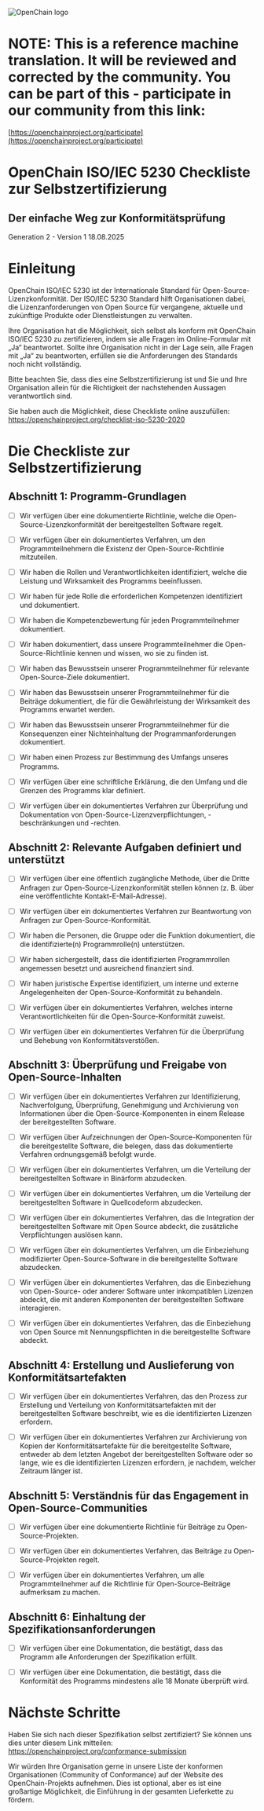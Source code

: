 ![](./media/image1.png "OpenChain logo")

# NOTE: This is a reference machine translation. It will be reviewed and corrected by the community. You can be part of this - participate in our community from this link:
[https://openchainproject.org/participate](https://openchainproject.org/participate)

# OpenChain ISO/IEC 5230 Checkliste zur Selbstzertifizierung
## Der einfache Weg zur Konformitätsprüfung

Generation 2 - Version 1
18.08.2025

# Einleitung

OpenChain ISO/IEC 5230 ist der Internationale Standard für Open-Source-Lizenzkonformität. Der ISO/IEC 5230 Standard hilft Organisationen dabei, die Lizenzanforderungen von Open Source für vergangene, aktuelle und zukünftige Produkte oder Dienstleistungen zu verwalten.

Ihre Organisation hat die Möglichkeit, sich selbst als konform mit OpenChain ISO/IEC 5230 zu zertifizieren, indem sie alle Fragen im Online-Formular mit „Ja“ beantwortet. Sollte ihre Organisation nicht in der Lage sein, alle Fragen mit „Ja“ zu beantworten, erfüllen sie die Anforderungen des Standards noch nicht vollständig.

Bitte beachten Sie, dass dies eine Selbstzertifizierung ist und Sie und Ihre Organisation allein für die Richtigkeit der nachstehenden Aussagen verantwortlich sind.

Sie haben auch die Möglichkeit, diese Checkliste online auszufüllen:
https://openchainproject.org/checklist-iso-5230-2020

# Die Checkliste zur Selbstzertifizierung

## Abschnitt 1: Programm-Grundlagen

- [ ] Wir verfügen über eine dokumentierte Richtlinie, welche die Open-Source-Lizenzkonformität der bereitgestellten Software regelt.

- [ ] Wir verfügen über ein dokumentiertes Verfahren, um den Programmteilnehmern die Existenz der Open-Source-Richtlinie mitzuteilen.

- [ ] Wir haben die Rollen und Verantwortlichkeiten identifiziert, welche die Leistung und Wirksamkeit des Programms beeinflussen.

- [ ] Wir haben für jede Rolle die erforderlichen Kompetenzen identifiziert und dokumentiert.

- [ ] Wir haben die Kompetenzbewertung für jeden Programmteilnehmer dokumentiert.

- [ ] Wir haben dokumentiert, dass unsere Programmteilnehmer die Open-Source-Richtlinie kennen und wissen, wo sie zu finden ist.

- [ ] Wir haben das Bewusstsein unserer Programmteilnehmer für relevante Open-Source-Ziele dokumentiert.

- [ ] Wir haben das Bewusstsein unserer Programmteilnehmer für die Beiträge dokumentiert, die für die Gewährleistung der Wirksamkeit des Programms erwartet werden.

- [ ] Wir haben das Bewusstsein unserer Programmteilnehmer für die Konsequenzen einer Nichteinhaltung der Programmanforderungen dokumentiert.

- [ ] Wir haben einen Prozess zur Bestimmung des Umfangs unseres Programms.

- [ ] Wir verfügen über eine schriftliche Erklärung, die den Umfang und die Grenzen des Programms klar definiert.

- [ ] Wir verfügen über ein dokumentiertes Verfahren zur Überprüfung und Dokumentation von Open-Source-Lizenzverpflichtungen, -beschränkungen und -rechten.

## Abschnitt 2: Relevante Aufgaben definiert und unterstützt

- [ ] Wir verfügen über eine öffentlich zugängliche Methode, über die Dritte Anfragen zur Open-Source-Lizenzkonformität stellen können (z. B. über eine veröffentlichte Kontakt-E-Mail-Adresse).

- [ ] Wir verfügen über ein dokumentiertes Verfahren zur Beantwortung von Anfragen zur Open-Source-Konformität.

- [ ] Wir haben die Personen, die Gruppe oder die Funktion dokumentiert, die die identifizierte(n) Programmrolle(n) unterstützen.

- [ ] Wir haben sichergestellt, dass die identifizierten Programmrollen angemessen besetzt und ausreichend finanziert sind.

- [ ] Wir haben juristische Expertise identifiziert, um interne und externe Angelegenheiten der Open-Source-Konformität zu behandeln.

- [ ] Wir verfügen über ein dokumentiertes Verfahren, welches interne Verantwortlichkeiten für die Open-Source-Konformität zuweist.

- [ ] Wir verfügen über ein dokumentiertes Verfahren für die Überprüfung und Behebung von Konformitätsverstößen.

## Abschnitt 3: Überprüfung und Freigabe von Open-Source-Inhalten

- [ ] Wir verfügen über ein dokumentiertes Verfahren zur Identifizierung, Nachverfolgung, Überprüfung, Genehmigung und Archivierung von Informationen über die Open-Source-Komponenten in einem Release der bereitgestellten Software.

- [ ] Wir verfügen über Aufzeichnungen der Open-Source-Komponenten für die bereitgestellte Software, die belegen, dass das dokumentierte Verfahren ordnungsgemäß befolgt wurde.

- [ ] Wir verfügen über ein dokumentiertes Verfahren, um die Verteilung der bereitgestellten Software in Binärform abzudecken.

- [ ] Wir verfügen über ein dokumentiertes Verfahren, um die Verteilung der bereitgestellten Software in Quellcodeform abzudecken.

- [ ] Wir verfügen über ein dokumentiertes Verfahren, das die Integration der bereitgestellten Software mit Open Source abdeckt, die zusätzliche Verpflichtungen auslösen kann.

- [ ] Wir verfügen über ein dokumentiertes Verfahren, um die Einbeziehung modifizierter Open-Source-Software in die bereitgestellte Software abzudecken.

- [ ] Wir verfügen über ein dokumentiertes Verfahren, das die Einbeziehung von Open-Source- oder anderer Software unter inkompatiblen Lizenzen abdeckt, die mit anderen Komponenten der bereitgestellten Software interagieren.

- [ ] Wir verfügen über ein dokumentiertes Verfahren, das die Einbeziehung von Open Source mit Nennungspflichten in die bereitgestellte Software abdeckt.

## Abschnitt 4: Erstellung und Auslieferung von Konformitätsartefakten

- [ ] Wir verfügen über ein dokumentiertes Verfahren, das den Prozess zur Erstellung und Verteilung von Konformitätsartefakten mit der bereitgestellten Software beschreibt, wie es die identifizierten Lizenzen erfordern.

- [ ] Wir verfügen über ein dokumentiertes Verfahren zur Archivierung von Kopien der Konformitätsartefakte für die bereitgestellte Software, entweder ab dem letzten Angebot der bereitgestellten Software oder so lange, wie es die identifizierten Lizenzen erfordern, je nachdem, welcher Zeitraum länger ist.

## Abschnitt 5: Verständnis für das Engagement in Open-Source-Communities
- [ ] Wir verfügen über eine dokumentierte Richtlinie für Beiträge zu Open-Source-Projekten.

- [ ] Wir verfügen über ein dokumentiertes Verfahren, das Beiträge zu Open-Source-Projekten regelt.

- [ ] Wir verfügen über ein dokumentiertes Verfahren, um alle Programmteilnehmer auf die Richtlinie für Open-Source-Beiträge aufmerksam zu machen.

## Abschnitt 6: Einhaltung der Spezifikationsanforderungen

- [ ] Wir verfügen über eine Dokumentation, die bestätigt, dass das Programm alle Anforderungen der Spezifikation erfüllt.

- [ ] Wir verfügen über eine Dokumentation, die bestätigt, dass die Konformität des Programms mindestens alle 18 Monate überprüft wird.

# Nächste Schritte
Haben Sie sich nach dieser Spezifikation selbst zertifiziert? Sie können uns dies unter diesem Link mitteilen:
https://openchainproject.org/conformance-submission

Wir würden Ihre Organisation gerne in unsere Liste der konformen Organisationen (Community of Conformance) auf der Website des OpenChain-Projekts aufnehmen. Dies ist optional, aber es ist eine großartige Möglichkeit, die Einführung in der gesamten Lieferkette zu fördern.
